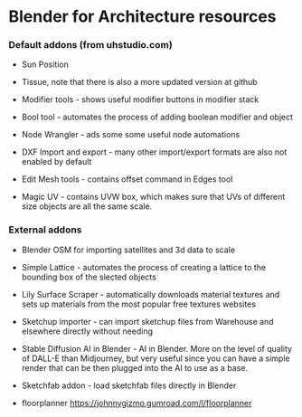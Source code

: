 # Blender for Architecture resources

### Default addons (from uhstudio.com)

- Sun Position

- Tissue, note that there is also a more updated version at github

- Modifier tools - shows  useful modifier buttons in modifier stack

- Bool tool - automates the process of adding boolean modifier and object

- Node Wrangler - ads some some useful node automations

- DXF Import and export - many other import/export formats are also not enabled by default

- Edit Mesh tools - contains offset command in Edges tool

- Magic UV - contains UVW box, which makes sure that UVs of different size objects are all the same scale.

### External addons

- Blender OSM for importing satellites and 3d data to scale

- Simple Lattice - automates the process of creating a lattice to the bounding box of the slected objects

- Lily Surface Scraper - automatically downloads material textures and sets up materials from the most popular free textures websites

- Sketchup importer - can import sketchup files from Warehouse and elsewhere directly without needing 

- Stable Diffusion AI in Blender - AI in Blender. More on the level of quality of DALL-E than Midjourney, but very useful since you can have a simple render that can be then plugged into the AI to use as a base.

- Sketchfab addon - load sketchfab files directly in Blender
- floorplanner https://johnnygizmo.gumroad.com/l/floorplanner

